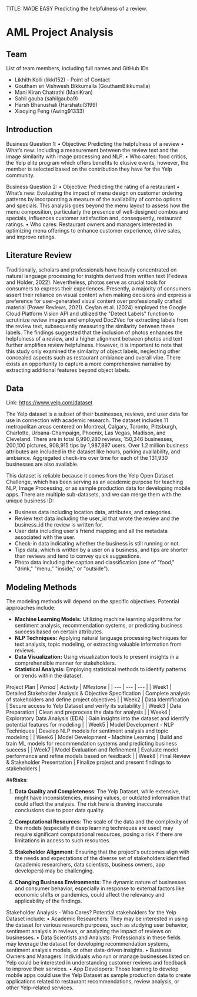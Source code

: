 TITLE: MADE EASY
Predicting the helpfulness of a review. 


# AML Project Analysis

## Team
List of team members, including full names and GitHub IDs

- Likhith Kolli (likki152) - Point of Contact
- Goutham sri Vishwesh Bikkumalla (GouthamBikkumalla)
- Mani Kiran Chatrathi (ManiKran)
- Sahil gauba (sahilgauba9)
- Harsh Bhanushali (Harshatul3199)
- Xiaoying Feng (Awing91333)

## Introduction
Business Question 1: 
•	Objective: Predicting the helpfulness of a review
•	What’s new: Including a measurement between the review text and the image similarity with image processing and NLP.
•	Who cares: food critics, the Yelp elite program which offers benefits to elusive events, however, the member is selected based on the contribution they have for the Yelp community. 

Business Question 2:
•	Objective: Predicting the rating of a restaurant
•	What’s new: Evaluating the impact of menu design on customer ordering patterns by incorporating a measure of the availability of combo options and specials. This analysis goes beyond the menu layout to assess how the menu composition, particularly the presence of well-designed combos and specials, influences customer satisfaction and, consequently, restaurant ratings.
•	Who cares: Restaurant owners and managers interested in optimizing menu offerings to enhance customer experience, drive sales, and improve ratings.


## Literature Review

Traditionally, scholars and professionals have heavily concentrated on natural language processing for insights derived from written text (Fedewa and Holder, 2022). Nevertheless, photos serve as crucial tools for consumers to express their experiences. Presently, a majority of consumers assert their reliance on visual content when making decisions and express a preference for user-generated visual content over professionally crafted material (Power Reviews, 2021). Ceylan et al. (2024) employed the Google Cloud Platform Vision API and utilized the "Detect Labels" function to scrutinize review images and employed Doc2Vec for extracting labels from the review text, subsequently measuring the similarity between these labels. The findings suggested that the inclusion of photos enhances the helpfulness of a review, and a higher alignment between photos and text further amplifies review helpfulness. However, it is important to note that this study only examined the similarity of object labels, neglecting other concealed aspects such as restaurant ambiance and overall vibe. There exists an opportunity to capture a more comprehensive narrative by extracting additional features beyond object labels.

## Data

Link: https://www.yelp.com/dataset

The Yelp dataset is a subset of their businesses, reviews, and user data for use in connection with academic research. The dataset includes 11 metropolitan areas centered on Montreal, Calgary, Toronto, Pittsburgh, Charlotte, Urbana-Champaign, Phoenix, Las Vegas, Madison, and Cleveland. There are in total 6,990,280 reviews, 150,346 businesses, 200,100 pictures, 908,915 tips by 1,987,897 users. Over 1.2 million business attributes are included in the dataset like hours, parking availability, and ambiance. Aggregated check-ins over time for each of the 131,930 businesses are also available.

This dataset is reliable because it comes from the Yelp Open Dataset Challenge, which has been serving as an academic purpose for teaching NLP, Image Processing, or as sample production data for developing mobile apps. There are multiple sub-datasets, and we can merge them with the unique business ID:

- Business data including location data, attributes, and categories.
- Review text data including the user_id that wrote the review and the business_id the review is written for.
- User data including user's friend mapping and all the metadata associated with the user.
- Check-in data indicating whether the business is still running or not.
- Tips data, which is written by a user on a business, and tips are shorter than reviews and tend to convey quick suggestions.
- Photo data including the caption and classification (one of "food," "drink," "menu," "inside," or "outside").

## Modeling Methods

The modeling methods will depend on the specific objectives. Potential approaches include:

- **Machine Learning Models:** Utilizing machine learning algorithms for sentiment analysis, recommendation systems, or predicting business success based on certain attributes.
- **NLP Techniques:** Applying natural language processing techniques for text analysis, topic modeling, or extracting valuable information from reviews.
- **Data Visualization:** Using visualization tools to present insights in a comprehensible manner for stakeholders.
- **Statistical Analysis:** Employing statistical methods to identify patterns or trends within the dataset.



Project Plan
| *Period* | *Activity* | *Milestone* |
| --- | --- | --- |
| Week1 | Detailed Stakeholder Analysis & Objective Specification | Complete analysis of stakeholders and define project objectives |
| Week2 | Data Identification | Secure access to Yelp Dataset and verify its suitability |
| Week3 | Data Preparation | Clean and preprocess the data for analysis |
| Week4 | Exploratory Data Analysis (EDA) | Gain insights into the dataset and identify potential features for modeling |
| Week5 | Model Development - NLP Techniques | Develop NLP models for sentiment analysis and topic modeling |
| Week6 | Model Development - Machine Learning | Build and train ML models for recommendation systems and predicting business success |
| Week7 | Model Evaluation and Refinement | Evaluate model performance and refine models based on feedback |
| Week8 | Final Review & Stakeholder Presentation | Finalize project and present findings to stakeholders |






##**Risks**:


1. **Data Quality and Completeness**: The Yelp Dataset, while extensive, might have inconsistencies, missing values, or outdated information that could affect the analysis. The risk here is drawing inaccurate conclusions due to poor data quality.

2. **Computational Resources**: The scale of the data and the complexity of the models (especially if deep learning techniques are used) may require significant computational resources, posing a risk if there are limitations in access to such resources.

3. **Stakeholder Alignment**: Ensuring that the project's outcomes align with the needs and expectations of the diverse set of stakeholders identified (academic researchers, data scientists, business owners, app developers) may be challenging.

4. **Changing Business Environments**: The dynamic nature of businesses and consumer behavior, especially in response to external factors like economic shifts or pandemics, could affect the relevancy and applicability of the findings.



Stakeholder Analysis - Who Cares?
Potential stakeholders for the Yelp Dataset include:
•	Academic Researchers: They may be interested in using the dataset for various research purposes, such as studying user behavior, sentiment analysis in reviews, or analyzing the impact of reviews on businesses.
•	Data Scientists and Analysts: Professionals in these fields may leverage the dataset for developing recommendation systems, sentiment analysis models, or other data-driven insights.
•	Business Owners and Managers: Individuals who run or manage businesses listed on Yelp could be interested in understanding customer reviews and feedback to improve their services.
•	App Developers: Those learning to develop mobile apps could use the Yelp Dataset as sample production data to create applications related to restaurant recommendations, review analysis, or other Yelp-related services.

